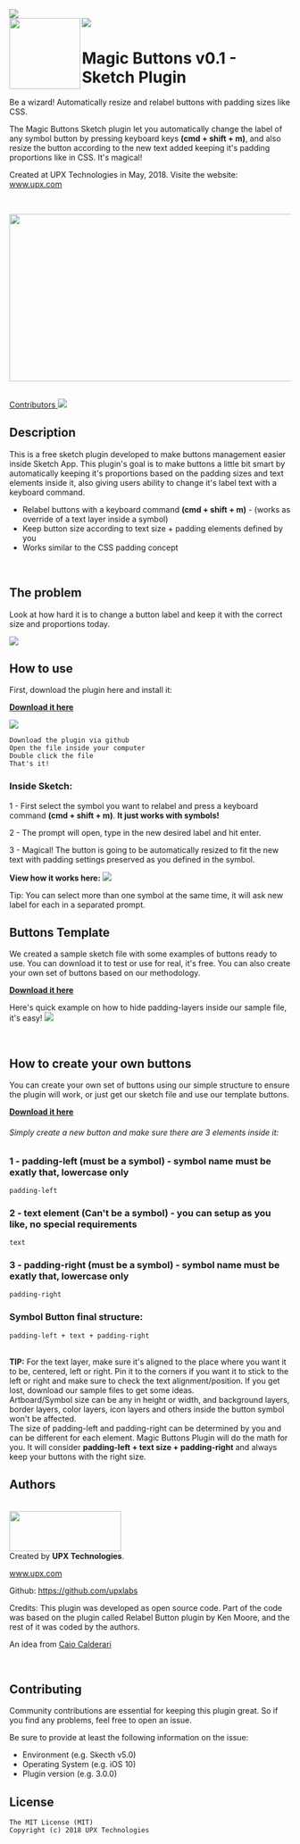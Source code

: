 
<img src="https://github.com/upxlabs/magic-buttons-sketch-plugin/blob/master/cover-and-icons/github-magic-buttons-cover.png" />

<br>

<img src="https://github.com/upxlabs/magic-buttons-sketch-plugin/blob/master/documentation-images/relabel-example.gif" />

<img src="https://github.com/upxlabs/magic-buttons-sketch-plugin/blob/master/cover-and-icons/magic-buttons-icon-big.png" width="127px" height="127px" align="left"/>

# Magic Buttons v0.1 - Sketch Plugin

Be a wizard! Automatically resize and relabel buttons with padding sizes like CSS.

The Magic Buttons Sketch plugin let you automatically change the label of any symbol button by pressing keyboard keys <b>(cmd + shift + m)</b>,
and also resize the button according to the new text added keeping it's padding proportions like in CSS. It's magical!

Created at UPX Technologies in May, 2018. Visite the website: www.upx.com

<br>


<a href="https://github.com/upxlabs/magic-buttons-sketch-plugin/raw/master/magic-buttons-sketch-plugin-v01.zip" ><img src="https://github.com/upxlabs/magic-buttons-sketch-plugin/blob/master/documentation-images/download-button.jpg" width="750" height="300" align="center" /></a>

<br>

<a href="https://github.com/upxlabs/magic-buttons-sketch-plugin/graphs/contributors">
  Contributors
</a>

 <a href="http://bit.ly/SketchRunnerWebsite">
      <img src="http://bit.ly/RunnerBadgeBlue">
 </a>


<br>

## Description

This is a free sketch plugin developed to make buttons management easier inside Sketch App.
This plugin's goal is to make buttons a little bit smart by automatically keeping it's proportions
based on the padding sizes and text elements inside it, also giving users ability to change it's label text with a keyboard command.

* Relabel buttons with a keyboard command <b>(cmd + shift + m)</b> - (works as override of a text layer inside a symbol)
* Keep button size according to text size + padding elements defined by you
* Works similar to the CSS padding concept

<br>

## The problem

Look at how hard it is to change a button label and keep it with the correct size and proportions today.


<img src="https://github.com/upxlabs/magic-buttons-sketch-plugin/blob/master/documentation-images/example-how-we-do-it-today.gif" />

<br>

## How to use

First, download the plugin here and install it:

<a href="https://github.com/upxlabs/magic-buttons-sketch-plugin/raw/master/magic-buttons-sketch-plugin-v01.zip"><b>Download it here</b></a>

<img src="https://github.com/upxlabs/magic-buttons-sketch-plugin/blob/master/documentation-images/how-to-install.gif" />

```
Download the plugin via github
Open the file inside your computer
Double click the file
That's it!
```

### Inside Sketch:

1 - First select the symbol you want to relabel and press a keyboard command <b>(cmd + shift + m)</b>.
<b>It just works with symbols!</b>


2 - The prompt will open, type in the new desired label and hit enter.

3 - Magical! The button is going to be automatically resized to fit the new text with padding settings preserved as you defined in the symbol.

<b>View how it works here:</b>
<img src="https://github.com/upxlabs/magic-buttons-sketch-plugin/blob/master/documentation-images/resize-button-example.gif" />

Tip:
You can select more than one symbol at the same time, it will ask new label for each in a separated prompt.

## Buttons Template

We created a sample sketch file with some examples of buttons ready to use. You can download it to test or use for real, it's free.
You can also create your own set of buttons based on our methodology.

<a href="https://github.com/upxlabs/magic-buttons-sketch-plugin/raw/master/magic-buttons-sketch-plugin-v01.zip"><b>Download it here</b></a>


Here's quick example on how to hide padding-layers inside our sample file, it's easy!
<img src="https://github.com/upxlabs/magic-buttons-sketch-plugin/blob/master/documentation-images/how-to-hide-padding.gif" />

<br>

## How to create your own buttons

You can create your own set of buttons using our simple structure to ensure the plugin will work, 
or just get our sketch file and use our template buttons.

<a href="https://github.com/upxlabs/magic-buttons-sketch-plugin/raw/master/magic-buttons-sketch-plugin-v01.zip"><b>Download it here</b></a>

###### Simply create a new button and make sure there are 3 elements inside it:
### 1 - padding-left (must be a symbol) - symbol name must be exatly that, lowercase only
```
padding-left
```
### 2 - text element (Can't be a symbol) - you can setup as you like, no special requirements
```
text
```
### 3 - padding-right (must be a symbol) - symbol name must be exatly that, lowercase only
```
padding-right
```

### <b>Symbol Button final structure:</b>
```
padding-left + text + padding-right
```

<br>
<b>TIP:</b> For the text layer, make sure it's aligned to the place where you want it to be, centered, left or right. Pin it to the corners if you want it to stick to the left or right and make sure to check the text alignment/position. If you get lost, download our sample files to get some ideas.

<br>
Artboard/Symbol size can be any in height or width, and background layers, border layers, color layers, icon layers and others inside the button symbol won't be affected.

<br>
The size of padding-left and padding-right can be determined by you and can be different for each element.
Magic Buttons Plugin will do the math for you. It will consider <b>padding-left + text size + padding-right</b> and always keep your buttons with the right size.


<br>

## Authors

<br>

<img src="https://github.com/upxlabs/magic-buttons-sketch-plugin/blob/master/documentation-images/logo-upx.png" width="200" height="72"  />

<br>
Created by <b>UPX Technologies</b>.

www.upx.com

Github:
https://github.com/upxlabs

Credits:
This plugin was developed as open source code.
Part of the code was based on the plugin called Relabel Button plugin by Ken Moore,
and the rest of it was coded by the authors.

An idea from <a href="https://github.com/calderariciao">Caio Calderari</a>

<br>

## Contributing

Community contributions are essential for keeping this plugin great. So if you find any problems, feel free to open an issue.

Be sure to provide at least the following information on the issue:

* Environment (e.g. Skecth v5.0)
* Operating System (e.g. iOS 10)
* Plugin version (e.g. 3.0.0)


## License

```
The MIT License (MIT)
Copyright (c) 2018 UPX Technologies
```